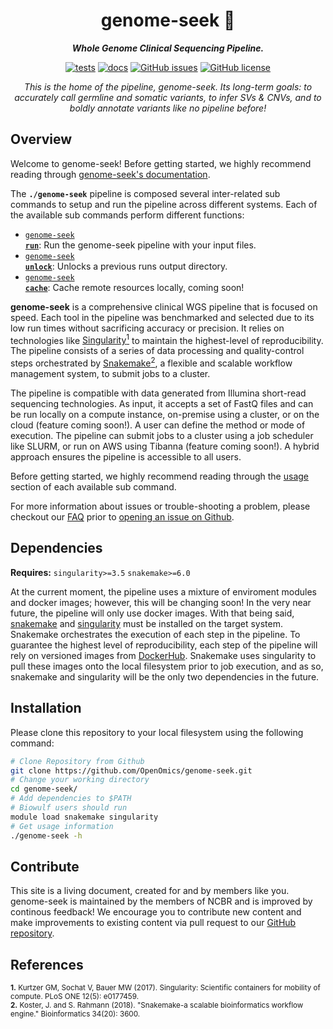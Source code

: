 <div align="center">
   
  <h1>genome-seek 🔬</h1>
  
  **_Whole Genome Clinical Sequencing Pipeline._**

  [![tests](https://github.com/OpenOmics/genome-seek/workflows/tests/badge.svg)](https://github.com/OpenOmics/genome-seek/actions/workflows/main.yaml) [![docs](https://github.com/OpenOmics/genome-seek/workflows/docs/badge.svg)](https://github.com/OpenOmics/genome-seek/actions/workflows/docs.yml) [![GitHub issues](https://img.shields.io/github/issues/OpenOmics/genome-seek?color=brightgreen)](https://github.com/OpenOmics/genome-seek/issues)  [![GitHub license](https://img.shields.io/github/license/OpenOmics/genome-seek)](https://github.com/OpenOmics/genome-seek/blob/main/LICENSE) 
  
  <i>
    This is the home of the pipeline, genome-seek. Its long-term goals: to accurately call germline and somatic variants, to infer SVs & CNVs, and to boldly annotate variants like no pipeline before!
  </i>
</div>

## Overview
Welcome to genome-seek! Before getting started, we highly recommend reading through [genome-seek's documentation](https://openomics.github.io/genome-seek/).

The **`./genome-seek`** pipeline is composed several inter-related sub commands to setup and run the pipeline across different systems. Each of the available sub commands perform different functions: 

 * [<code>genome-seek <b>run</b></code>](https://openomics.github.io/genome-seek/usage/run/): Run the genome-seek pipeline with your input files.
 * [<code>genome-seek <b>unlock</b></code>](https://openomics.github.io/genome-seek/usage/unlock/): Unlocks a previous runs output directory.
 * [<code>genome-seek <b>cache</b></code>](https://openomics.github.io/genome-seek/usage/cache/): Cache remote resources locally, coming soon!

**genome-seek** is a comprehensive clinical WGS pipeline that is focused on speed. Each tool in the pipeline was benchmarked and selected due to its low run times without sacrificing accuracy or precision. It relies on technologies like [Singularity<sup>1</sup>](https://singularity.lbl.gov/) to maintain the highest-level of reproducibility. The pipeline consists of a series of data processing and quality-control steps orchestrated by [Snakemake<sup>2</sup>](https://snakemake.readthedocs.io/en/stable/), a flexible and scalable workflow management system, to submit jobs to a cluster.

The pipeline is compatible with data generated from Illumina short-read sequencing technologies. As input, it accepts a set of FastQ files and can be run locally on a compute instance, on-premise using a cluster, or on the cloud (feature coming soon!). A user can define the method or mode of execution. The pipeline can submit jobs to a cluster using a job scheduler like SLURM, or run on AWS using Tibanna (feature coming soon!). A hybrid approach ensures the pipeline is accessible to all users.

Before getting started, we highly recommend reading through the [usage](https://openomics.github.io/genome-seek/usage/run/) section of each available sub command.

For more information about issues or trouble-shooting a problem, please checkout our [FAQ](https://openomics.github.io/genome-seek/faq/questions/) prior to [opening an issue on Github](https://github.com/OpenOmics/genome-seek/issues).

## Dependencies
**Requires:** `singularity>=3.5`  `snakemake>=6.0`

At the current moment, the pipeline uses a mixture of enviroment modules and docker images; however, this will be changing soon! In the very near future, the pipeline will only use docker images. With that being said, [snakemake](https://snakemake.readthedocs.io/en/stable/getting_started/installation.html) and [singularity](https://singularity.lbl.gov/all-releases) must be installed on the target system. Snakemake orchestrates the execution of each step in the pipeline. To guarantee the highest level of reproducibility, each step of the pipeline will rely on versioned images from [DockerHub](https://hub.docker.com/orgs/nciccbr/repositories). Snakemake uses singularity to pull these images onto the local filesystem prior to job execution, and as so, snakemake and singularity will be the only two dependencies in the future.

## Installation
Please clone this repository to your local filesystem using the following command:
```bash
# Clone Repository from Github
git clone https://github.com/OpenOmics/genome-seek.git
# Change your working directory
cd genome-seek/
# Add dependencies to $PATH
# Biowulf users should run
module load snakemake singularity
# Get usage information
./genome-seek -h
```

## Contribute 
This site is a living document, created for and by members like you. genome-seek is maintained by the members of NCBR and is improved by continous feedback! We encourage you to contribute new content and make improvements to existing content via pull request to our [GitHub repository](https://github.com/OpenOmics/genome-seek).


## References
<sup>**1.**  Kurtzer GM, Sochat V, Bauer MW (2017). Singularity: Scientific containers for mobility of compute. PLoS ONE 12(5): e0177459.</sup>  
<sup>**2.**  Koster, J. and S. Rahmann (2018). "Snakemake-a scalable bioinformatics workflow engine." Bioinformatics 34(20): 3600.</sup>  
